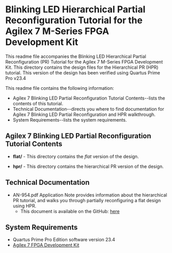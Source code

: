 # Blinking LED Hierarchical Partial Reconfiguration Tutorial for the Agilex 7 M-Series FPGA Development Kit

This readme file accompanies the Blinking LED Hierarchical Partial Reconfiguration (PR) Tutorial for the Agilex 7 M-Series FPGA Development Kit. This directory contains the design files for the Hierarchical PR (HPR) tutorial. This version of the design has been verified using Quartus Prime Pro v23.4

This readme file contains the following information:

*  Agilex 7 Blinking LED Partial Reconfiguration Tutorial Contents--lists the contents of this tutorial.
*  Technical Documentation--directs you where to find documentation for Agilex 7 Blinking LED Partial Reconfiguration and HPR walkthrough.
*  System Requirements--lists the system requirements.

## Agilex 7 Blinking LED Partial Reconfiguration Tutorial Contents

*  **flat/** - This directory contains the *flat* version of the design. 

*  **hpr/** - This directory contains the hierarchical PR version of the design. 

## Technical Documentation

*  AN-954.pdf Application Note provides information about the hierarchical PR tutorial, and walks you through partially reconfiguring a flat design using HPR.
   *  This document is available on the GitHub: [here](AN-954.pdf)

## System Requirements

*  Quartus Prime Pro Edition software version 23.4
*  [Agilex 7 FPGA Development Kit](https://www.intel.com/content/www/us/en/products/details/fpga/development-kits/agilex.html)
